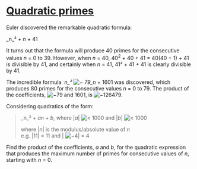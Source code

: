 # [Quadratic primes](http://projecteuler.net/problem=27)

Euler discovered the remarkable quadratic formula:

_n_² + _n_ + 41

It turns out that the formula will produce 40 primes for the consecutive values _n_ = 0 to 39. However, when _n_ = 40, 40<sup>2</sup> + 40 + 41 = 40(40 + 1) + 41 is divisible by 41, and certainly when _n_ = 41, 41² + 41 + 41 is clearly divisible by 41.

The incredible formula  _n_² ![−](/Volumes/HDD_KS/source/project_euler/vender/bundle/ruby/2.2.0/gems/euler-manager-0.1.1/config/../data/images/symbol_minus.gif) 79_n_ + 1601 was discovered, which produces 80 primes for the consecutive values _n_ = 0 to 79. The product of the coefficients, ![−](/Volumes/HDD_KS/source/project_euler/vender/bundle/ruby/2.2.0/gems/euler-manager-0.1.1/config/../data/images/symbol_minus.gif)79 and 1601, is ![−](/Volumes/HDD_KS/source/project_euler/vender/bundle/ruby/2.2.0/gems/euler-manager-0.1.1/config/../data/images/symbol_minus.gif)126479.

Considering quadratics of the form:

> _n_² + _an_ + _b_, where |_a_| ![<](/Volumes/HDD_KS/source/project_euler/vender/bundle/ruby/2.2.0/gems/euler-manager-0.1.1/config/../data/images/symbol_lt.gif) 1000 and |_b_| ![<](/Volumes/HDD_KS/source/project_euler/vender/bundle/ruby/2.2.0/gems/euler-manager-0.1.1/config/../data/images/symbol_lt.gif) 1000  
>   
> 
> where |_n_| is the modulus/absolute value of _n_  
> e.g. |11| = 11 and | ![−](/Volumes/HDD_KS/source/project_euler/vender/bundle/ruby/2.2.0/gems/euler-manager-0.1.1/config/../data/images/symbol_minus.gif)4| = 4

Find the product of the coefficients, _a_ and _b_, for the quadratic expression that produces the maximum number of primes for consecutive values of _n_, starting with _n_ = 0.

